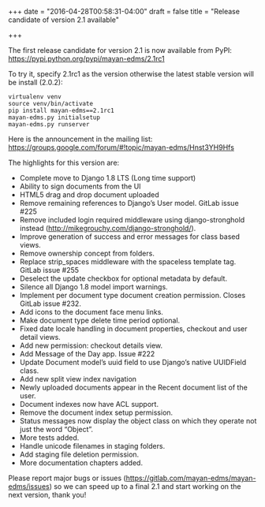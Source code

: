 +++
date = "2016-04-28T00:58:31-04:00"
draft = false
title = "Release candidate of version 2.1 available"

+++

The first release candidate for version 2.1 is now available from PyPI: https://pypi.python.org/pypi/mayan-edms/2.1rc1

To try it, specify 2.1rc1 as the version otherwise the latest stable version will be install (2.0.2):

    virtualenv venv
    source venv/bin/activate
    pip install mayan-edms==2.1rc1
    mayan-edms.py initialsetup
    mayan-edms.py runserver

Here is the announcement in the mailing list: https://groups.google.com/forum/#!topic/mayan-edms/Hnst3YH9Hfs

The highlights for this version are:

- Complete move to Django 1.8 LTS (Long time support)
- Ability to sign documents from the UI
- HTML5 drag and drop document uploaded
- Remove remaining references to Django’s User model. GitLab issue #225
- Remove included login required middleware using django-stronghold instead (http://mikegrouchy.com/django-stronghold/).
- Improve generation of success and error messages for class based views.
- Remove ownership concept from folders.
- Replace strip_spaces middleware with the spaceless template tag. GitLab issue #255
- Deselect the update checkbox for optional metadata by default.
- Silence all Django 1.8 model import warnings.
- Implement per document type document creation permission. Closes GitLab issue #232.
- Add icons to the document face menu links.
- Make document type delete time period optional.
- Fixed date locale handling in document properties, checkout and user detail views.
- Add new permission: checkout details view.
- Add Message of the Day app. Issue #222
- Update Document model’s uuid field to use Django’s native UUIDField class.
- Add new split view index navigation
- Newly uploaded documents appear in the Recent document list of the user.
- Document indexes now have ACL support.
- Remove the document index setup permission.
- Status messages now display the object class on which they operate not just the word “Object”.
- More tests added.
- Handle unicode filenames in staging folders.
- Add staging file deletion permission.
- More documentation chapters added.

Please report major bugs or issues (https://gitlab.com/mayan-edms/mayan-edms/issues) so we can speed up to a final 2.1 and start working on the next version, thank you! 
